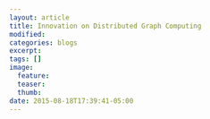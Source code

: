 ```yaml
---
layout: article
title: Innovation on Distributed Graph Computing
modified:
categories: blogs
excerpt:
tags: []
image:
  feature:
  teaser:
  thumb:
date: 2015-08-18T17:39:41-05:00
---
```


